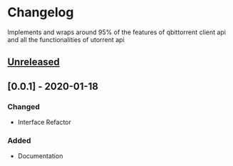 # Changelog
Implements and wraps around 95% of the features of qbittorrent client api and all the functionalities of utorrent api

[Unreleased]: https://github.com/nateshmbhat/torrential-lib

## [Unreleased]

## [0.0.1] - 2020-01-18

### Changed
- Interface Refactor

### Added
- Documentation

[Unreleased]: https://github.com/nateshmbhat/torrential-lib